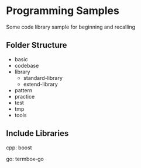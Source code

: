 # Programming Samples
Some code library sample for beginning and recalling

## Folder Structure
- basic
- codebase
- library
	- standard-library
	- extend-library
- pattern
- practice
- test
- tmp
- tools

## Include Libraries
cpp:
	boost

go:
	termbox-go
